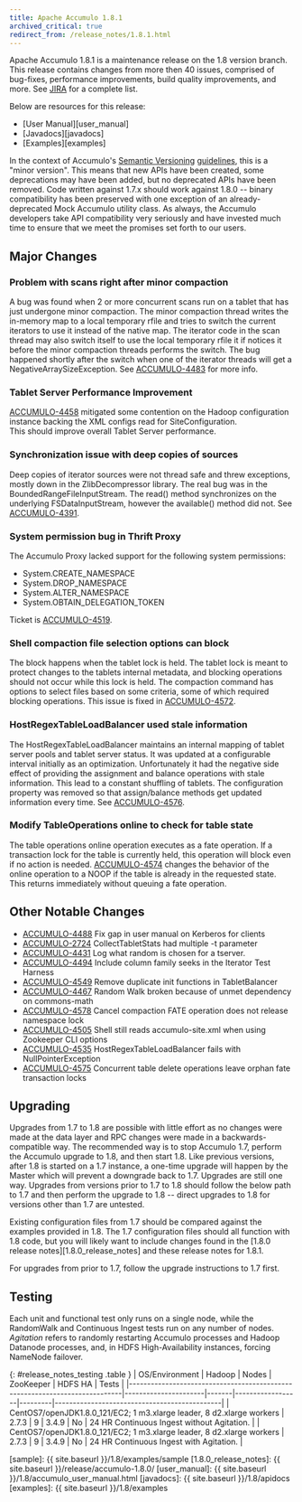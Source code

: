 ```yaml
---
title: Apache Accumulo 1.8.1
archived_critical: true
redirect_from: /release_notes/1.8.1.html
---
```


Apache Accumulo 1.8.1 is a maintenance release on the 1.8 version branch. This
release contains changes from more then 40 issues, comprised of bug-fixes,
performance improvements, build quality improvements, and more. See
[JIRA][JIRA_181] for a complete list.


Below are resources for this release:

* [User Manual][user_manual]
* [Javadocs][javadocs]
* [Examples][examples]

In the context of Accumulo's [Semantic Versioning][semver] [guidelines][api],
this is a "minor version". This means that new APIs have been created, some
deprecations may have been added, but no deprecated APIs have been removed.
Code written against 1.7.x should work against 1.8.0 -- binary compatibility
has been preserved with one exception of an already-deprecated Mock Accumulo
utility class. As always, the Accumulo developers take API compatibility
very seriously and have invested much time to ensure that we meet the promises set forth to our users.

## Major Changes

### Problem with scans right after minor compaction

A bug was found when 2 or more concurrent scans run on a tablet that
has just undergone minor compaction. The minor compaction thread
writes the in-memory map to a local temporary rfile and tries to
switch the current iterators to use it instead of the native map. The
iterator code in the scan thread may also switch itself to use the local
temporary rfile it if notices it before the minor compaction threads
performs the switch. The bug happened shortly after the switch when
one of the iterator threads will get a NegativeArraySizeException.
See [ACCUMULO-4483][ACCUMULO_4483] for more info.

### Tablet Server Performance Improvement

[ACCUMULO-4458][ACCUMULO_4458] mitigated some contention on the Hadoop 
configuration instance backing the XML configs read for SiteConfiguration.  
This should improve overall Tablet Server performance.

### Synchronization issue with deep copies of sources

Deep copies of iterator sources were not thread safe and threw
exceptions, mostly down in the ZlibDecompressor library.  The real bug
was in the BoundedRangeFileInputStream.  The read() method
synchronizes on the underlying FSDataInputStream, however the
available() method did not.   See [ACCUMULO-4391][ACCUMULO_4391].

### System permission bug in Thrift Proxy

The Accumulo Proxy lacked support for the following system permissions:

* System.CREATE_NAMESPACE
* System.DROP_NAMESPACE
* System.ALTER_NAMESPACE
* System.OBTAIN_DELEGATION_TOKEN

Ticket is [ACCUMULO-4519][ACCUMULO_4519].

### Shell compaction file selection options can block

The block happens when the tablet lock is held.  The tablet lock is
meant to protect changes to the tablets internal metadata, and
blocking operations should not occur while this lock is held.  The
compaction command has options to select files based on some
criteria, some of which required blocking operations.  This issue is
fixed in [ACCUMULO-4572][ACCUMULO_4572].

### HostRegexTableLoadBalancer used stale information

The HostRegexTableLoadBalancer maintains an internal mapping of tablet
server pools and tablet server status. It was updated at a
configurable interval initially as an optimization. Unfortunately it
had the negative side effect of providing the assignment and balance
operations with stale information.  This lead to a constant shuffling
of tablets.  The configuration property was removed so that
assign/balance methods get updated information every time.  See
[ACCUMULO-4576][ACCUMULO_4576]. 

### Modify TableOperations online to check for table state 

The table operations online operation executes as a fate
operation. If a transaction lock for the table is currently held,
this operation will block even if no action is needed. 
[ACCUMULO-4574][ACCUMULO_4574] changes the behavior of the online
operation to a NOOP if the table is already in the requested state.
This returns immediately without queuing a fate operation.

## Other Notable Changes

* [ACCUMULO-4488][ACCUMULO_4488] Fix gap in user manual on Kerberos for clients
* [ACCUMULO-2724][ACCUMULO_2724] CollectTabletStats had multiple -t parameter
* [ACCUMULO-4431][ACCUMULO_4431] Log what random is chosen for a tserver.
* [ACCUMULO-4494][ACCUMULO_4494] Include column family seeks in the Iterator Test Harness 
* [ACCUMULO-4549][ACCUMULO_4549] Remove duplicate init functions in TabletBalancer
* [ACCUMULO-4467][ACCUMULO_4467] Random Walk broken because of unmet dependency on commons-math
* [ACCUMULO-4578][ACCUMULO_4578] Cancel compaction FATE operation does not release namespace lock 
* [ACCUMULO-4505][ACCUMULO_4505] Shell still reads accumulo-site.xml when using Zookeeper CLI options 
* [ACCUMULO-4535][ACCUMULO_4535] HostRegexTableLoadBalancer fails with NullPointerException 
* [ACCUMULO-4575][ACCUMULO_4575] Concurrent table delete operations leave orphan fate transaction locks 

## Upgrading

Upgrades from 1.7 to 1.8 are possible with little effort as no changes were made at the data layer and RPC changes
were made in a backwards-compatible way. The recommended way is to stop Accumulo 1.7, perform the Accumulo upgrade to
1.8, and then start 1.8. Like previous versions, after 1.8 is started on a 1.7 instance, a one-time upgrade will
happen by the Master which will prevent a downgrade back to 1.7. Upgrades are still one way. Upgrades from versions
prior to 1.7 to 1.8 should follow the below path to 1.7 and then perform the upgrade to 1.8 -- direct upgrades to 1.8
for versions other than 1.7 are untested.

Existing configuration files from 1.7 should be compared against the examples provided in 1.8. The 1.7 configuration
files should all function with 1.8 code, but you will likely want to include changes found in the 
[1.8.0 release notes][1.8.0_release_notes] and these release notes for 1.8.1.

For upgrades from prior to 1.7, follow the upgrade instructions to 1.7 first.

## Testing

Each unit and functional test only runs on a single node, while the RandomWalk
and Continuous Ingest tests run on any number of nodes. *Agitation* refers to
randomly restarting Accumulo processes and Hadoop Datanode processes, and, in
HDFS High-Availability instances, forcing NameNode failover.

{: #release_notes_testing .table }
| OS/Environment                                                             | Hadoop               | Nodes | ZooKeeper        | HDFS HA | Tests                                        |
|----------------------------------------------------------------------------|----------------------|-------|------------------|---------|----------------------------------------------|
| CentOS7/openJDK1.8.0\_121/EC2; 1 m3.xlarge leader, 8 d2.xlarge workers     | 2.7.3                | 9     | 3.4.9            | No      | 24 HR Continuous Ingest without Agitation.  |
| CentOS7/openJDK1.8.0\_121/EC2; 1 m3.xlarge leader, 8 d2.xlarge workers     | 2.7.3                | 9     | 3.4.9            | No      | 24 HR Continuous Ingest with Agitation.     |

[JIRA_181]: https://issues.apache.org/jira/secure/ReleaseNote.jspa?projectId=12312121&version=12335830
[api]: https://github.com/apache/accumulo/blob/rel/1.8.1/README.md#api
[semver]: http://semver.org
[ACCUMULO_4483]: https://issues.apache.org/jira/browse/ACCUMULO-4483
[ACCUMULO_4458]: https://issues.apache.org/jira/browse/ACCUMULO-4458
[ACCUMULO_4391]: https://issues.apache.org/jira/browse/ACCUMULO-4391
[ACCUMULO_4519]: https://issues.apache.org/jira/browse/ACCUMULO-4519
[ACCUMULO_4572]: https://issues.apache.org/jira/browse/ACCUMULO-4572
[ACCUMULO_4576]: https://issues.apache.org/jira/browse/ACCUMULO-4576
[ACCUMULO_4574]: https://issues.apache.org/jira/browse/ACCUMULO-4574
[ACCUMULO_4488]: https://issues.apache.org/jira/browse/ACCUMULO-4488
[ACCUMULO_2724]: https://issues.apache.org/jira/browse/ACCUMULO-2724
[ACCUMULO_4431]: https://issues.apache.org/jira/browse/ACCUMULO-4431
[ACCUMULO_4494]: https://issues.apache.org/jira/browse/ACCUMULO-4494
[ACCUMULO_4549]: https://issues.apache.org/jira/browse/ACCUMULO-4549
[ACCUMULO_4467]: https://issues.apache.org/jira/browse/ACCUMULO-4467
[ACCUMULO_4578]: https://issues.apache.org/jira/browse/ACCUMULO-4578
[ACCUMULO_4505]: https://issues.apache.org/jira/browse/ACCUMULO-4505
[ACCUMULO_4575]: https://issues.apache.org/jira/browse/ACCUMULO-4575
[ACCUMULO_4535]: https://issues.apache.org/jira/browse/ACCUMULO-4535
[sample]: {{ site.baseurl }}/1.8/examples/sample
[1.8.0_release_notes]: {{ site.baseurl }}/release/accumulo-1.8.0/
[user_manual]: {{ site.baseurl }}/1.8/accumulo_user_manual.html
[javadocs]: {{ site.baseurl }}/1.8/apidocs
[examples]: {{ site.baseurl }}/1.8/examples

